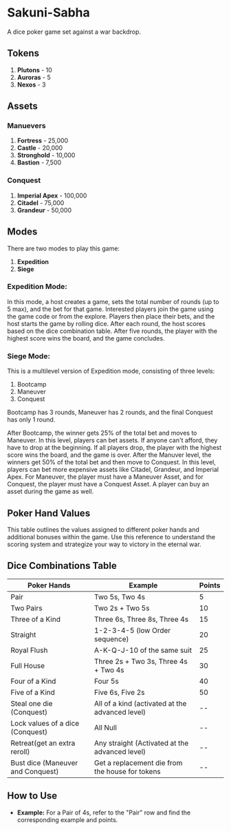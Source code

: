 # Sakuni-Sabha
A dice poker game set against a war backdrop.

## Tokens
  1. **Plutons** - 10
  2. **Auroras** - 5
  3. **Nexos** - 3

## Assets 

  ### Manuevers
  1. **Fortress** - 25,000
  2. **Castle** - 20,000
  3. **Stronghold** - 10,000
  4. **Bastion** - 7,500

  ### Conquest 
  1. **Imperial Apex** - 100,000
  2. **Citadel** - 75,000
  3. **Grandeur** - 50,000

## Modes 
There are two modes to play this game:
1. **Expedition**
2. **Siege**

### Expedition Mode:
  In this mode, a host creates a game, sets the total number of rounds (up to 5 max), and the bet for that game. Interested players join the game using the game code or from the explore. Players then place their bets, and the host starts the game by rolling dice. After each round, the host scores based on the dice combination table. After five rounds, the player with the highest score wins the board, and the game concludes.

### Siege Mode:
  This is a multilevel version of Expedition mode, consisting of three levels:
  1. Bootcamp
  2. Maneuver
  3. Conquest

Bootcamp has 3 rounds, Maneuver has 2 rounds, and the final Conquest has only 1 round.

After Bootcamp, the winner gets 25% of the total bet and moves to Maneuver. In this level, players can bet assets. If anyone can't afford, they have to drop at the beginning. If all players drop, the player with the highest score wins the board, and the game is over. After the Manuver level, the winners get 50% of the total bet and then move to Conquest. In this level, players can bet more expensive assets like Citadel, Grandeur, and Imperial Apex. For Maneuver, the player must have a Maneuver Asset, and for Conquest, the player must have a Conquest Asset. A player can buy an asset during the game as well.

## Poker Hand Values

This table outlines the values assigned to different poker hands and additional bonuses within the game. Use this reference to understand the scoring system and strategize your way to victory in the eternal war.

## Dice Combinations Table

| Poker Hands               | Example                                          | Points |
|---------------------------|--------------------------------------------------|--------|
| Pair                      | Two 5s, Two 4s                                  | 5      |
| Two Pairs                 | Two 2s + Two 5s                                | 10     |
| Three of a Kind           | Three 6s, Three 8s, Three 4s                   | 15     |
| Straight                  | 1-2-3-4-5 (low Order sequence)                 | 20     |
| Royal Flush               | A-K-Q-J-10 of the same suit                    | 25     |
| Full House                | Three 2s + Two 3s, Three 4s + Two 4s           | 30     |
| Four of a Kind            | Four 5s                                          | 40     |
| Five of a Kind            | Five 6s, Five 2s                                 | 50     |
| Steal one die (Conquest)  | All of a kind (activated at the advanced level)| --     |
| Lock values of a dice (Conquest) | All Null                                  | --     |
| Retreat(get an extra reroll) | Any straight (Activated at the advanced level)| --    |
| Bust dice (Maneuver and Conquest) | Get a replacement die from the house for tokens | --  |

## How to Use

- **Example:** For a Pair of 4s, refer to the "Pair" row and find the corresponding example and points.
